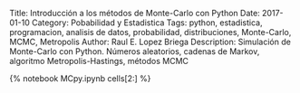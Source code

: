 Title: Introducción a los métodos de Monte-Carlo con Python
Date: 2017-01-10
Category: Pobabilidad y Estadistica
Tags: python, estadistica, programacion, analisis de datos, probabilidad, distribuciones, Monte-Carlo, MCMC, Metropolis
Author: Raul E. Lopez Briega
Description: Simulación de Monte-Carlo con Python. Números aleatorios, cadenas de Markov, algoritmo Metropolis-Hastings, métodos MCMC


{% notebook MCpy.ipynb cells[2:] %}
